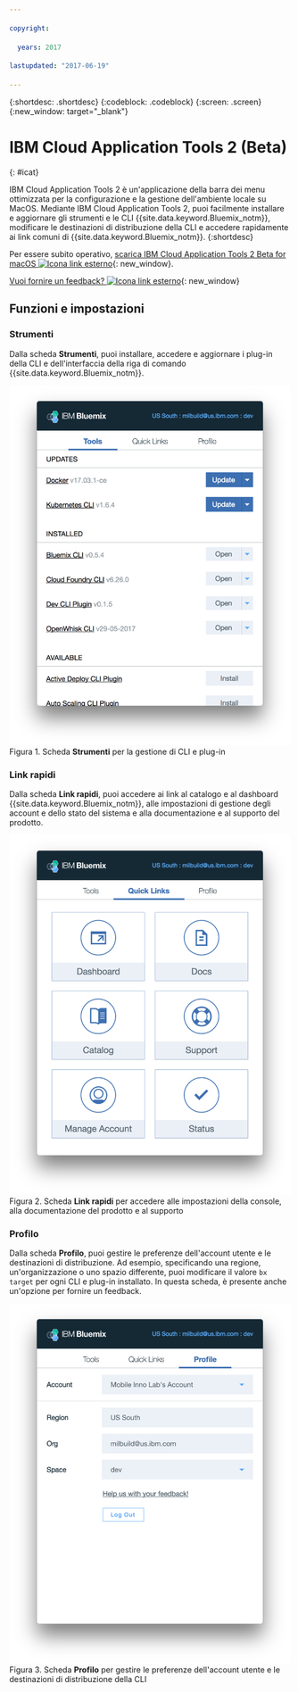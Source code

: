 ```yaml
---

copyright:

  years: 2017

lastupdated: "2017-06-19"

---
```


{:shortdesc: .shortdesc}
{:codeblock: .codeblock}
{:screen: .screen}
{:new_window: target="_blank"}

# IBM Cloud Application Tools 2 (Beta)
{: #icat}

IBM Cloud Application Tools 2 è un'applicazione della barra dei menu ottimizzata per la configurazione e la gestione dell'ambiente locale su MacOS. Mediante IBM Cloud Application Tools 2, puoi facilmente installare e aggiornare gli strumenti e le CLI {{site.data.keyword.Bluemix_notm}}, modificare le destinazioni di distribuzione della CLI e accedere rapidamente ai link comuni di {{site.data.keyword.Bluemix_notm}}.
{:shortdesc}

Per essere subito operativo, [scarica IBM Cloud Application Tools 2 Beta for macOS ![Icona link esterno](../icons/launch-glyph.svg)](http://ibm.biz/icat-2-download){: new_window}. 

[Vuoi fornire un feedback? ![Icona link esterno](../icons/launch-glyph.svg)](http://ibm.biz/icat-2-feedback){: new_window}


## Funzioni e impostazioni

### Strumenti

Dalla scheda **Strumenti**, puoi installare, accedere e aggiornare i plug-in della CLI e dell'interfaccia della riga di comando {{site.data.keyword.Bluemix_notm}}. 

![Acquisizione schermo della scheda **Strumenti**.](icat_tools.png "Scheda Strumenti per la gestione di CLI e plug-in") <br> Figura 1. Scheda **Strumenti** per la gestione di CLI e plug-in

### Link rapidi

Dalla scheda **Link rapidi**, puoi accedere ai link al catalogo e al dashboard {{site.data.keyword.Bluemix_notm}}, alle impostazioni di gestione degli account e dello stato del sistema e alla documentazione e al supporto del prodotto. 

![Acquisizione schermo della scheda **Link rapidi**.](icat_quicklinks.png "Scheda Link rapidi per accedere alle impostazioni della console, alla documentazione del prodotto e al supporto") <br> Figura 2. Scheda **Link rapidi** per accedere alle impostazioni della console, alla documentazione del prodotto e al supporto

### Profilo

Dalla scheda **Profilo**, puoi gestire le preferenze dell'account utente e le destinazioni di distribuzione. Ad esempio, specificando una regione, un'organizzazione o uno spazio differente, puoi modificare il valore `bx target` per ogni CLI e plug-in installato. In questa scheda, è presente anche un'opzione per fornire un feedback. 

![Acquisizione schermo della scheda **Profilo**.](icat_profile.png "Scheda Profilo per le impostazioni del profilo utente") <br> Figura 3. Scheda **Profilo** per gestire le preferenze dell'account utente e le destinazioni di distribuzione della CLI

















